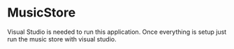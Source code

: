 # MusicStore
Visual Studio is needed to run this application.
Once everything is setup just run the music store with visual studio.
